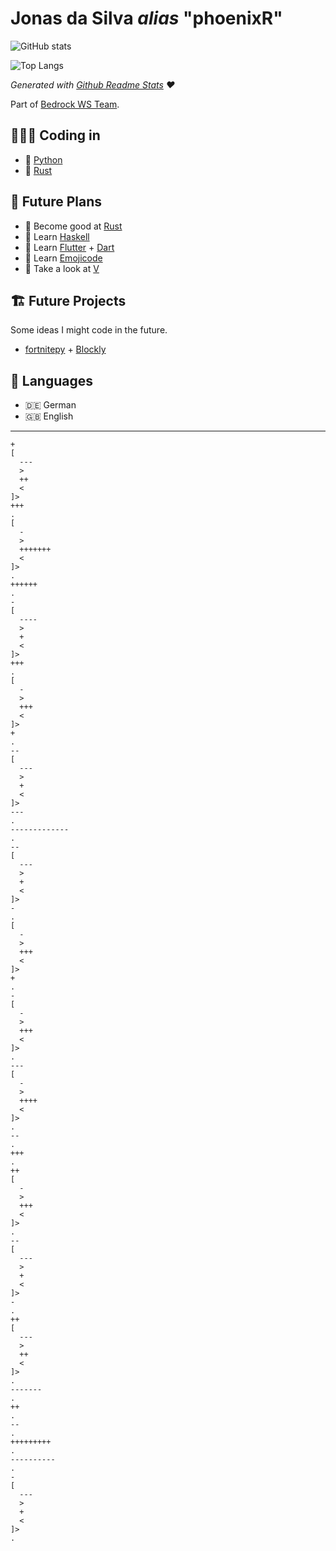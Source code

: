 # Jonas da Silva *alias* "phoenixR"

![GitHub stats](https://github-readme-stats.vercel.app/api?username=phoenixr-codes&show_icons=true&theme=dracula)

![Top Langs](https://github-readme-stats.vercel.app/api/top-langs/?username=phoenixr-codes&hide=Makefile,Batchfile&theme=dracula)

*Generated with [Github Readme Stats](https://github.com/anuraghazra/github-readme-stats) ♥️*

Part of [Bedrock WS Team](https://github.com/bedrock-ws).

## 👨🏽‍💻 Coding in

* 🐍 [Python](https://github.com/phoenixr-codes?tab=repositories&q=&type=&language=python&sort=)
* 🦀 [Rust](https://github.com/phoenixr-codes?tab=repositories&q=&type=&language=rust&sort=)


## 🔮 Future Plans

* 🦀 Become good at [Rust](https://www.rust-lang.org)
* 🟰 Learn [Haskell](https://www.haskell.org)
* 🎯 Learn [Flutter](https://flutter.dev) + [Dart](https://dart.dev)
* 🍇 Learn [Emojicode](https://www.emojicode.org)
* 🦨 Take a look at [V](https://vlang.io)


## 🏗️ Future Projects

Some ideas I might code in the future.

* [fortnitepy](https://github.com/Terbau/fortnitepy) + [Blockly](https://github.com/google/blockly)


## 💬 Languages

* 🇩🇪 German
* 🇬🇧 English


---

```brainfuck
+
[
  ---
  >
  ++
  <
]>
+++
.
[
  -
  >
  +++++++
  <
]>
.
++++++
.
-
[
  ----
  >
  +
  <
]>
+++
.
[
  -
  >
  +++
  <
]>
+
.
--
[
  ---
  >
  +
  <
]>
---
.
-------------
.
--
[
  ---
  >
  +
  <
]>
-
.
[
  -
  >
  +++
  <
]>
+
.
-
[
  -
  >
  +++
  <
]>
.
---
[
  -
  >
  ++++
  <
]>
.
--
.
+++
.
++
[
  -
  >
  +++
  <
]>
.
--
[
  ---
  >
  +
  <
]>
-
.
++
[
  ---
  >
  ++
  <
]>
.
-------
.
++
.
--
.
+++++++++
.
----------
.
-
[
  ---
  >
  +
  <
]>
.
```
